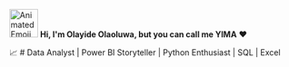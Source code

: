 <img src="https://iam-weijie.github.io/wave/hand-emoji.svg" alt="Animated Emoji" width="50" height="50"> **Hi, I'm Olayide Olaoluwa, but you can call me YIMA** ❤️

:chart_with_upwards_trend: # Data Analyst | Power BI Storyteller | Python Enthusiast | SQL | Excel
